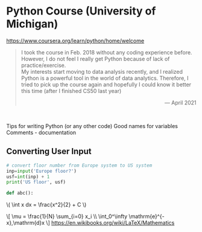 # Python Course (University of Michigan)
https://www.coursera.org/learn/python/home/welcome

>I took the course in Feb. 2018 without any coding experience before. However, I do not feel I really get Python because of lack of practice/exercise.<br>
>My interests start moving to data analysis recently, and I realized Python is a powerful tool in the world of data analytics. Therefore, I tried to pick up the course again and hopefully I could know it better this time (after I finished CS50 last year) 
><div style="text-align: right"> — April 2021 </div>
<br>

Tips for writing Python (or any other code) 
Good names for variables
Comments - documentation

## Converting User Input
```python
# convert floor number from Europe system to US system
inp=input('Europe floor?')
usf=int(inp) + 1
print('US floor', usf)

def abc():
```

\\( \int x dx = \frac{x^2}{2} + C \\)


\\[ 
    \mu = \frac{1}{N} \sum_{i=0} x_i \\\\
    \int_0^\infty \mathrm{e}^{-x}\,\mathrm{d}x
\\]
https://en.wikibooks.org/wiki/LaTeX/Mathematics

